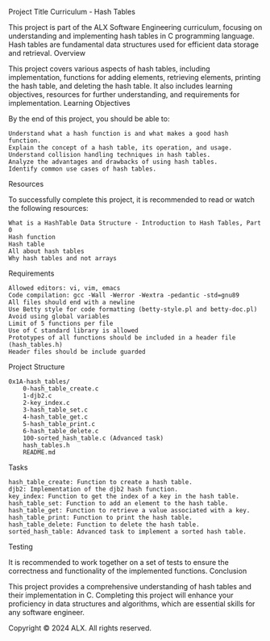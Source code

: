 Project Title
Curriculum - Hash Tables

This project is part of the ALX Software Engineering curriculum, focusing on understanding and implementing hash tables in C programming language. Hash tables are fundamental data structures used for efficient data storage and retrieval.
Overview

This project covers various aspects of hash tables, including implementation, functions for adding elements, retrieving elements, printing the hash table, and deleting the hash table. It also includes learning objectives, resources for further understanding, and requirements for implementation.
Learning Objectives

By the end of this project, you should be able to:

    Understand what a hash function is and what makes a good hash function.
    Explain the concept of a hash table, its operation, and usage.
    Understand collision handling techniques in hash tables.
    Analyze the advantages and drawbacks of using hash tables.
    Identify common use cases of hash tables.

Resources

To successfully complete this project, it is recommended to read or watch the following resources:

    What is a HashTable Data Structure - Introduction to Hash Tables, Part 0
    Hash function
    Hash table
    All about hash tables
    Why hash tables and not arrays

Requirements

    Allowed editors: vi, vim, emacs
    Code compilation: gcc -Wall -Werror -Wextra -pedantic -std=gnu89
    All files should end with a newline
    Use Betty style for code formatting (betty-style.pl and betty-doc.pl)
    Avoid using global variables
    Limit of 5 functions per file
    Use of C standard library is allowed
    Prototypes of all functions should be included in a header file (hash_tables.h)
    Header files should be include guarded

Project Structure

    0x1A-hash_tables/
        0-hash_table_create.c
        1-djb2.c
        2-key_index.c
        3-hash_table_set.c
        4-hash_table_get.c
        5-hash_table_print.c
        6-hash_table_delete.c
        100-sorted_hash_table.c (Advanced task)
        hash_tables.h
        README.md

Tasks

    hash_table_create: Function to create a hash table.
    djb2: Implementation of the djb2 hash function.
    key_index: Function to get the index of a key in the hash table.
    hash_table_set: Function to add an element to the hash table.
    hash_table_get: Function to retrieve a value associated with a key.
    hash_table_print: Function to print the hash table.
    hash_table_delete: Function to delete the hash table.
    sorted_hash_table: Advanced task to implement a sorted hash table.

Testing

It is recommended to work together on a set of tests to ensure the correctness and functionality of the implemented functions.
Conclusion

This project provides a comprehensive understanding of hash tables and their implementation in C. Completing this project will enhance your proficiency in data structures and algorithms, which are essential skills for any software engineer.

Copyright © 2024 ALX. All rights reserved.
